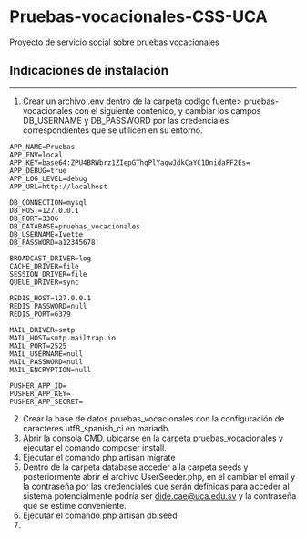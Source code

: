 # Pruebas-vocacionales-CSS-UCA
Proyecto de servicio social sobre pruebas vocacionales
## Indicaciones de instalación
 
***
1. Crear un archivo .env dentro de la carpeta codigo fuente> pruebas-vocacionales con el siguiente contenido, y cambiar los campos DB_USERNAME y DB_PASSWORD por las credenciales correspondientes que se utilicen en su entorno.
```
APP_NAME=Pruebas
APP_ENV=local
APP_KEY=base64:ZPU4BRWbrz1ZIepGThqPlYaqwJdkCaYC1DnidaFF2Es=
APP_DEBUG=true
APP_LOG_LEVEL=debug
APP_URL=http://localhost

DB_CONNECTION=mysql
DB_HOST=127.0.0.1
DB_PORT=3306
DB_DATABASE=pruebas_vocacionales
DB_USERNAME=Ivette
DB_PASSWORD=a12345678!

BROADCAST_DRIVER=log
CACHE_DRIVER=file
SESSION_DRIVER=file
QUEUE_DRIVER=sync

REDIS_HOST=127.0.0.1
REDIS_PASSWORD=null
REDIS_PORT=6379

MAIL_DRIVER=smtp
MAIL_HOST=smtp.mailtrap.io
MAIL_PORT=2525
MAIL_USERNAME=null
MAIL_PASSWORD=null
MAIL_ENCRYPTION=null

PUSHER_APP_ID=
PUSHER_APP_KEY=
PUSHER_APP_SECRET=
``` 
2. Crear la base de datos pruebas_vocacionales con la configuración de caracteres utf8_spanish_ci en mariadb.
3. Abrir la consola CMD, ubicarse en la carpeta pruebas_vocacionales y ejecutar el comando composer install.
4. Ejecutar el comando php artisan migrate
5. Dentro de la carpeta database acceder a la carpeta seeds y posteriormente abrir el archivo UserSeeder.php, en el cambiar el email y la contraseña por las credenciales que serán definidas para acceder al sistema potencialmente podría ser dide.cae@uca.edu.sv y la contraseña que se estime conveniente.
6. Ejecutar el comando php artisan db:seed
7.
